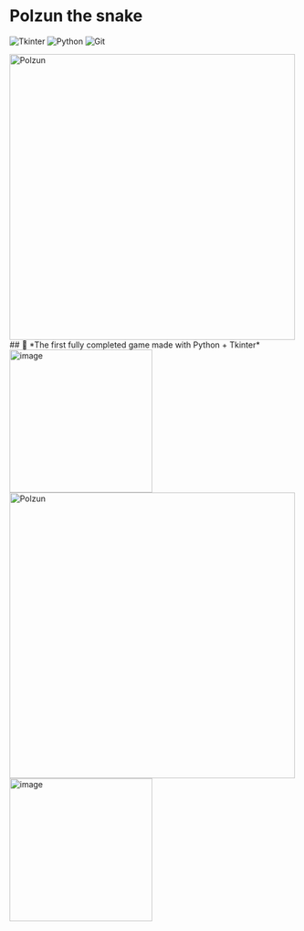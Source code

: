 # **Polzun the snake**


![Tkinter](https://img.shields.io/badge/-Tkinter-000000?style=flat-square&logo=) ![Python](https://img.shields.io/badge/-Python-3776AB?logo=python&logoColor=white) ![Git](https://img.shields.io/badge/-Git-F05032?logo=git&logoColor=white)

<img src="https://github.com/user-attachments/assets/68f5bd80-42ed-41e6-ac98-776ff5a108e6" alt="Polzun" width="500"/>
## 🎯 *The first fully completed game made with Python + Tkinter*

<img width="250" alt="image" src="https://github.com/user-attachments/assets/7015921b-9cf4-46e8-932f-79202cb26804" />


<img src= "https://github.com/user-attachments/assets/783f3a7b-8007-42fa-87cc-77584cdd5be7" alt="Polzun" width="500"/>

<img width="250"  alt="image" src="https://github.com/user-attachments/assets/2a181f10-b032-4358-867c-09471bd702d6" />
